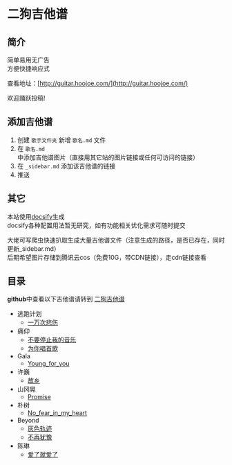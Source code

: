 # 二狗吉他谱

## 简介

简单易用无广告  
方便快捷响应式  

查看地址：[http://guitar.hoojoe.com/](http://guitar.hoojoe.com/)

欢迎踊跃投稿!

## 添加吉他谱

 1. 创建 `歌手文件夹` 新增 `歌名.md` 文件
 2. 在 `歌名.md` 中添加吉他谱图片（直接用其它站的图片链接或任何可访问的链接）
 3. 在 `_sidebar.md` 添加该吉他谱的链接
 4. 推送

## 其它

本站使用[docsify](https://github.com/docsifyjs/docsify)生成  
docsify各种配置用法暂无研究，如有功能相关优化需求可随时提交

大佬可写爬虫快速扒取生成大量吉他谱文件（注意生成的路径，是否已存在，同时更新_sidebar.md）  
后期希望图片存储到腾讯云cos（免费10G，带CDN链接），走cdn链接查看

## 目录

**github**中查看以下吉他谱请转到 [二狗吉他谱](http://guitar.hoojoe.com/)

* 逃跑计划
  * [一万次悲伤](逃跑计划/一万次悲伤)
* 痛仰
  * [不要停止我的音乐](痛仰/不要停止我的音乐)
  * [为你唱首歌](痛仰/为你唱首歌)
* Gala
  * [Young_for_you](Gala/Young_for_you)
* 许巍
  * [故乡](许巍/故乡)
* 山冈晃
  * [Promise](山冈晃/Promise)
* 朴树
  * [No_fear_in_my_heart](朴树/No_fear_in_my_heart)
* Beyond
  * [灰色轨迹](Beyond/灰色轨迹)
  * [不再犹豫](Beyond/不再犹豫)
* 陈琳
  * [爱了就爱了](陈琳/爱了就爱了)